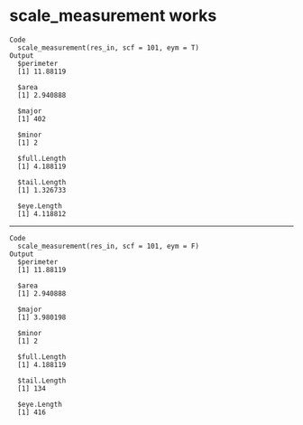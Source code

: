 # scale_measurement works

    Code
      scale_measurement(res_in, scf = 101, eym = T)
    Output
      $perimeter
      [1] 11.88119
      
      $area
      [1] 2.940888
      
      $major
      [1] 402
      
      $minor
      [1] 2
      
      $full.Length
      [1] 4.188119
      
      $tail.Length
      [1] 1.326733
      
      $eye.Length
      [1] 4.118812
      

---

    Code
      scale_measurement(res_in, scf = 101, eym = F)
    Output
      $perimeter
      [1] 11.88119
      
      $area
      [1] 2.940888
      
      $major
      [1] 3.980198
      
      $minor
      [1] 2
      
      $full.Length
      [1] 4.188119
      
      $tail.Length
      [1] 134
      
      $eye.Length
      [1] 416
      

